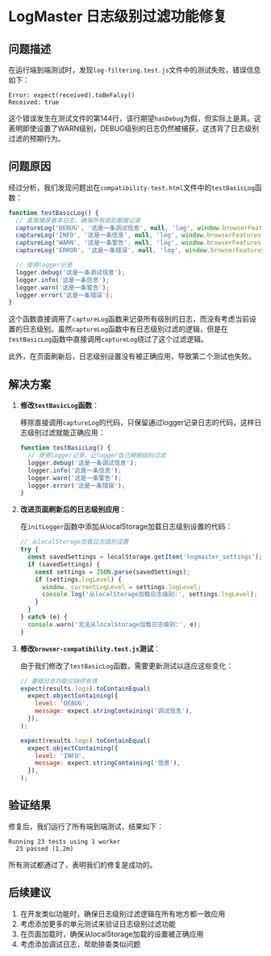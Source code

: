 # LogMaster 日志级别过滤功能修复

## 问题描述

在运行端到端测试时，发现`log-filtering.test.js`文件中的测试失败，错误信息如下：

```
Error: expect(received).toBeFalsy()
Received: true
```

这个错误发生在测试文件的第144行，该行期望`hasDebug`为假，但实际上是真。这表明即使设置了WARN级别，DEBUG级别的日志仍然被捕获，这违背了日志级别过滤的预期行为。

## 问题原因

经过分析，我们发现问题出在`compatibility-test.html`文件中的`testBasicLog`函数：

```javascript
function testBasicLog() {
  // 直接捕获基本日志，确保所有级别都被记录
  captureLog('DEBUG', '这是一条调试信息', null, 'log', window.browserFeatures.includes('colors'));
  captureLog('INFO', '这是一条信息', null, 'log', window.browserFeatures.includes('colors'));
  captureLog('WARN', '这是一条警告', null, 'log', window.browserFeatures.includes('colors'));
  captureLog('ERROR', '这是一条错误', null, 'log', window.browserFeatures.includes('colors'));

  // 使用logger记录
  logger.debug('这是一条调试信息');
  logger.info('这是一条信息');
  logger.warn('这是一条警告');
  logger.error('这是一条错误');
}
```

这个函数直接调用了`captureLog`函数来记录所有级别的日志，而没有考虑当前设置的日志级别。虽然`captureLog`函数中有日志级别过滤的逻辑，但是在`testBasicLog`函数中直接调用`captureLog`绕过了这个过滤逻辑。

此外，在页面刷新后，日志级别设置没有被正确应用，导致第二个测试也失败。

## 解决方案

1. **修改`testBasicLog`函数**：

   移除直接调用`captureLog`的代码，只保留通过logger记录日志的代码，这样日志级别过滤就能正确应用：

   ```javascript
   function testBasicLog() {
     // 使用logger记录，让logger自己根据级别过滤
     logger.debug('这是一条调试信息');
     logger.info('这是一条信息');
     logger.warn('这是一条警告');
     logger.error('这是一条错误');
   }
   ```

2. **改进页面刷新后的日志级别应用**：

   在`initLogger`函数中添加从localStorage加载日志级别设置的代码：

   ```javascript
   // 从localStorage加载日志级别设置
   try {
     const savedSettings = localStorage.getItem('logmaster_settings');
     if (savedSettings) {
       const settings = JSON.parse(savedSettings);
       if (settings.logLevel) {
         window._currentLogLevel = settings.logLevel;
         console.log('从localStorage加载日志级别:', settings.logLevel);
       }
     }
   } catch (e) {
     console.warn('无法从localStorage加载日志级别:', e);
   }
   ```

3. **修改`browser-compatibility.test.js`测试**：

   由于我们修改了`testBasicLog`函数，需要更新测试以适应这些变化：

   ```javascript
   // 基础日志功能应始终有效
   expect(results.logs).toContainEqual(
     expect.objectContaining({
       level: 'DEBUG',
       message: expect.stringContaining('调试信息'),
     }),
   );

   expect(results.logs).toContainEqual(
     expect.objectContaining({
       level: 'INFO',
       message: expect.stringContaining('信息'),
     }),
   );
   ```

## 验证结果

修复后，我们运行了所有端到端测试，结果如下：

```
Running 23 tests using 1 worker
  23 passed (1.2m)
```

所有测试都通过了，表明我们的修复是成功的。

## 后续建议

1. 在开发类似功能时，确保日志级别过滤逻辑在所有地方都一致应用
2. 考虑添加更多的单元测试来验证日志级别过滤功能
3. 在页面加载时，确保从localStorage加载的设置被正确应用
4. 考虑添加调试日志，帮助排查类似问题
